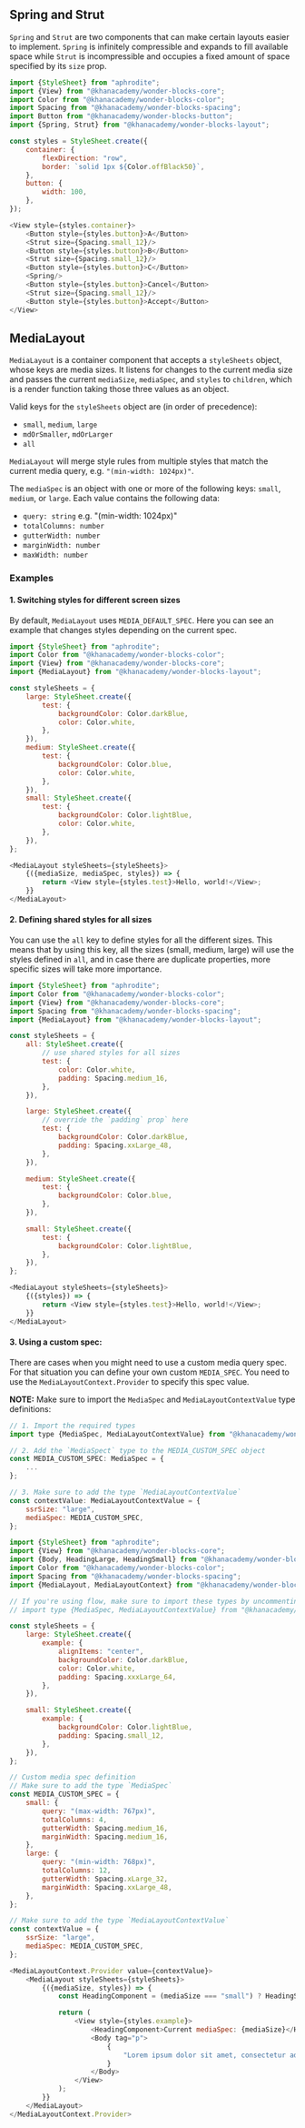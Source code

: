 ## Spring and Strut

`Spring` and `Strut` are two components that can make certain layouts easier to implement.
`Spring` is infinitely compressible and expands to fill available space while `Strut`
is incompressible and occupies a fixed amount of space specified by its `size` prop.

```js
import {StyleSheet} from "aphrodite";
import {View} from "@khanacademy/wonder-blocks-core";
import Color from "@khanacademy/wonder-blocks-color";
import Spacing from "@khanacademy/wonder-blocks-spacing";
import Button from "@khanacademy/wonder-blocks-button";
import {Spring, Strut} from "@khanacademy/wonder-blocks-layout";

const styles = StyleSheet.create({
    container: {
        flexDirection: "row",
        border: `solid 1px ${Color.offBlack50}`,
    },
    button: {
        width: 100,
    },
});

<View style={styles.container}>
    <Button style={styles.button}>A</Button>
    <Strut size={Spacing.small_12}/>
    <Button style={styles.button}>B</Button>
    <Strut size={Spacing.small_12}/>
    <Button style={styles.button}>C</Button>
    <Spring/>
    <Button style={styles.button}>Cancel</Button>
    <Strut size={Spacing.small_12}/>
    <Button style={styles.button}>Accept</Button>
</View>
```

## MediaLayout

`MediaLayout` is a container component that accepts a `styleSheets` object, whose keys are
media sizes.  It listens for changes to the current media size and passes the current
`mediaSize`, `mediaSpec`, and `styles` to `children`, which is a render function taking
those three values as an object.

Valid keys for the `styleSheets` object are (in order of precedence):
- `small`, `medium`, `large`
- `mdOrSmaller`, `mdOrLarger`
- `all`

`MediaLayout` will merge style rules from multiple styles that match the current media
query, e.g. `"(min-width: 1024px)"`.

The `mediaSpec` is an object with one or more of the following keys: `small`, `medium`,
or `large`.  Each value contains the following data:
- `query: string` e.g. "(min-width: 1024px)"
- `totalColumns: number`
- `gutterWidth: number`
- `marginWidth: number`
- `maxWidth: number`

### Examples

#### 1. Switching styles for different screen sizes

By default, `MediaLayout` uses `MEDIA_DEFAULT_SPEC`. Here you can see an
example that changes styles depending on the current spec.

```js
import {StyleSheet} from "aphrodite";
import Color from "@khanacademy/wonder-blocks-color";
import {View} from "@khanacademy/wonder-blocks-core";
import {MediaLayout} from "@khanacademy/wonder-blocks-layout";

const styleSheets = {
    large: StyleSheet.create({
        test: {
            backgroundColor: Color.darkBlue,
            color: Color.white,
        },
    }),
    medium: StyleSheet.create({
        test: {
            backgroundColor: Color.blue,
            color: Color.white,
        },
    }),
    small: StyleSheet.create({
        test: {
            backgroundColor: Color.lightBlue,
            color: Color.white,
        },
    }),
};

<MediaLayout styleSheets={styleSheets}>
    {({mediaSize, mediaSpec, styles}) => {
        return <View style={styles.test}>Hello, world!</View>;
    }}
</MediaLayout>
```

#### 2. Defining shared styles for all sizes

You can use the `all` key to define styles for all the different sizes. This
means that by using this key, all the sizes (small, medium, large) will use the
styles defined in `all`, and in case there are duplicate properties, more
specific sizes will take more importance.

```js
import {StyleSheet} from "aphrodite";
import Color from "@khanacademy/wonder-blocks-color";
import {View} from "@khanacademy/wonder-blocks-core";
import Spacing from "@khanacademy/wonder-blocks-spacing";
import {MediaLayout} from "@khanacademy/wonder-blocks-layout";

const styleSheets = {
    all: StyleSheet.create({
        // use shared styles for all sizes
        test: {
            color: Color.white,
            padding: Spacing.medium_16,
        },
    }),

    large: StyleSheet.create({
        // override the `padding` prop` here
        test: {
            backgroundColor: Color.darkBlue,
            padding: Spacing.xxLarge_48,
        },
    }),

    medium: StyleSheet.create({
        test: {
            backgroundColor: Color.blue,
        },
    }),

    small: StyleSheet.create({
        test: {
            backgroundColor: Color.lightBlue,
        },
    }),
};

<MediaLayout styleSheets={styleSheets}>
    {({styles}) => {
        return <View style={styles.test}>Hello, world!</View>;
    }}
</MediaLayout>
```

#### 3. Using a custom spec:

There are cases when you might need to use a custom media query spec. For that
situation you can define your own custom `MEDIA_SPEC`. You need to use the
`MediaLayoutContext.Provider` to specify this spec value.

**NOTE:** Make sure to import the `MediaSpec` and `MediaLayoutContextValue` type
definitions:

```js static
// 1. Import the required types
import type {MediaSpec, MediaLayoutContextValue} from "@khanacademy/wonder-blocks-layout";

// 2. Add the `MediaSpect` type to the MEDIA_CUSTOM_SPEC object
const MEDIA_CUSTOM_SPEC: MediaSpec = {
    ...
};

// 3. Make sure to add the type `MediaLayoutContextValue`
const contextValue: MediaLayoutContextValue = {
    ssrSize: "large",
    mediaSpec: MEDIA_CUSTOM_SPEC,
};
```

```js
import {StyleSheet} from "aphrodite";
import {View} from "@khanacademy/wonder-blocks-core";
import {Body, HeadingLarge, HeadingSmall} from "@khanacademy/wonder-blocks-typography";
import Color from "@khanacademy/wonder-blocks-color";
import Spacing from "@khanacademy/wonder-blocks-spacing";
import {MediaLayout, MediaLayoutContext} from "@khanacademy/wonder-blocks-layout";

// If you're using flow, make sure to import these types by uncommenting the following line
// import type {MediaSpec, MediaLayoutContextValue} from "@khanacademy/wonder-blocks-layout";

const styleSheets = {
    large: StyleSheet.create({
        example: {
            alignItems: "center",
            backgroundColor: Color.darkBlue,
            color: Color.white,
            padding: Spacing.xxxLarge_64,
        },
    }),

    small: StyleSheet.create({
        example: {
            backgroundColor: Color.lightBlue,
            padding: Spacing.small_12,
        },
    }),
};

// Custom media spec definition
// Make sure to add the type `MediaSpec`
const MEDIA_CUSTOM_SPEC = {
    small: {
        query: "(max-width: 767px)",
        totalColumns: 4,
        gutterWidth: Spacing.medium_16,
        marginWidth: Spacing.medium_16,
    },
    large: {
        query: "(min-width: 768px)",
        totalColumns: 12,
        gutterWidth: Spacing.xLarge_32,
        marginWidth: Spacing.xxLarge_48,
    },
};

// Make sure to add the type `MediaLayoutContextValue`
const contextValue = {
    ssrSize: "large",
    mediaSpec: MEDIA_CUSTOM_SPEC,
};

<MediaLayoutContext.Provider value={contextValue}>
    <MediaLayout styleSheets={styleSheets}>
        {({mediaSize, styles}) => {
            const HeadingComponent = (mediaSize === "small") ? HeadingSmall : HeadingLarge;

            return (
                <View style={styles.example}>
                    <HeadingComponent>Current mediaSpec: {mediaSize}</HeadingComponent>
                    <Body tag="p">
                        {
                            "Lorem ipsum dolor sit amet, consectetur adipiscing elit, sed do eiusmod tempor incididunt ut labore et dolore magna aliqua. Ut enim ad minim veniam, quis nostrud exercitation ullamco laboris nisi ut aliquip ex ea commodo consequat."
                        }
                    </Body>
                </View>
            );
        }}
    </MediaLayout>
</MediaLayoutContext.Provider>
```
